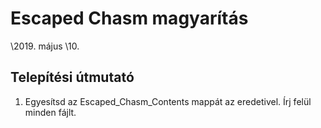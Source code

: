 # Escaped Chasm magyarítás
\2019. május \10.

## Telepítési útmutató
1. Egyesítsd az Escaped_Chasm_Contents mappát az eredetivel. Írj felül minden fájlt.
